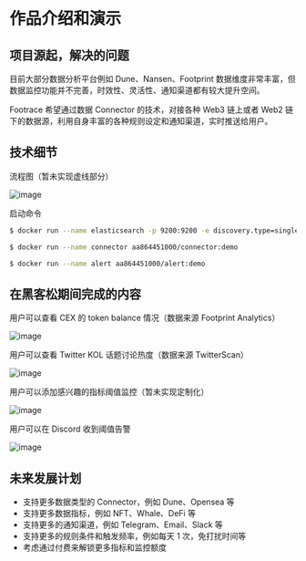 # 作品介绍和演示

## 项目源起，解决的问题

目前大部分数据分析平台例如 Dune、Nansen、Footprint 数据维度非常丰富，但数据监控功能并不完善，时效性、灵活性、通知渠道都有较大提升空间。

Footrace 希望通过数据 Connector 的技术，对接各种 Web3 链上或者 Web2 链下的数据源，利用自身丰富的各种规则设定和通知渠道，实时推送给用户。

## 技术细节

流程图（暂未实现虚线部分）

![image](https://user-images.githubusercontent.com/17266004/208236062-895fe59a-2bc6-453e-8dcc-f444fdee1d78.png)

启动命令

```bash
$ docker run --name elasticsearch -p 9200:9200 -e discovery.type=single-node -e ES_JAVA_OPTS="-Xms1g -Xmx1g" -e xpack.security.enabled=false -it docker.elastic.co/elasticsearch/elasticsearch:8.5.3
```

```bash
$ docker run --name connector aa864451000/connector:demo
```

```bash
$ docker run --name alert aa864451000/alert:demo
```

## 在黑客松期间完成的内容

用户可以查看 CEX 的 token balance 情况（数据来源 Footprint Analytics）

![image](https://user-images.githubusercontent.com/17266004/208235813-f675df0a-08bd-4fe0-b30a-2860227a5313.png)

用户可以查看 Twitter KOL 话题讨论热度（数据来源 TwitterScan）

![image](https://user-images.githubusercontent.com/17266004/208235815-be03a937-3d54-43cb-a39a-3d73961b1b7c.png)

用户可以添加感兴趣的指标阈值监控（暂未实现定制化）

![image](https://user-images.githubusercontent.com/17266004/208235819-1e828c8f-4530-47c4-a6bb-00c6aa38b127.png)

用户可以在 Discord 收到阈值告警

![image](https://user-images.githubusercontent.com/17266004/208239456-567c1c01-a216-414d-8300-8f2f645b6dde.png)

## 未来发展计划

- 支持更多数据类型的 Connector，例如 Dune、Opensea 等
- 支持更多数据指标，例如 NFT、Whale、DeFi 等
- 支持更多的通知渠道，例如 Telegram、Email、Slack 等
- 支持更多的规则条件和触发频率，例如每天 1 次，免打扰时间等
- 考虑通过付费来解锁更多指标和监控额度

